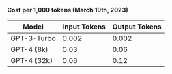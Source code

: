 **Cost per 1,000 tokens (March 19th, 2023)**

| Model | Input Tokens | Output Tokens |
| --- | --- | --- |
| GPT-3-Turbo | 0.002 | 0.002 |
| GPT-4 (8k) | 0.03 | 0.06 |
| GPT-4 (32k) | 0.06 | 0.12 |

